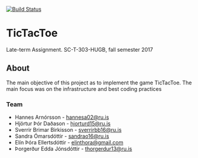 [![Build Status](https://travis-ci.org/Multiline/TicTacToe.svg?branch=master)](https://travis-ci.org/Multiline/TicTacToe)
# TicTacToe

Late-term Assignment. SC-T-303-HUGB, fall semester 2017

## About
The main objective of this project as to implement the game TicTacToe. The main focus was on the infrastructure and best coding practices 

### Team 
* Hannes Arnórsson - hannesa02@ru.is 
* Hjörtur Þór Daðason - hjorturd15@ru.is
* Sverrir Brimar Birkisson - sverrirbb16@ru.is 
* Sandra Ómarsdóttir - sandrao16@ru.is
* Elín Þóra Ellertsdóttir - elinthora@gmail.com 
* Þorgerður Edda Jónsdóttir - thorgerdur13@ru.is
